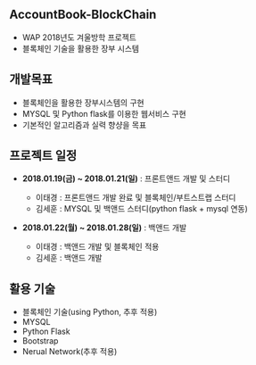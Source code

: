 ## AccountBook-BlockChain
- WAP 2018년도 겨울방학 프로젝트
- 블록체인 기술을 활용한 장부 시스템

## 개발목표
- 블록체인을 활용한 장부시스템의 구현
- MYSQL 및 Python flask를 이용한 웹서비스 구현
- 기본적인 알고리즘과 실력 향샹을 목표

## 프로젝트 일정
- <b>2018.01.19(금) ~ 2018.01.21(일)</b> : 프론트앤드 개발 및 스터디
  - 이태경 : 프론트앤드 개발 완료 및 블록체인/부트스트랩 스터디
  - 김세훈 : MYSQL 및 백앤드 스터디(python flask + mysql 연동)

- <b>2018.01.22(월) ~ 2018.01.28(일)</b> : 백앤드 개발
  - 이태경 : 백앤드 개발 및 블록체인 적용
  - 김세훈 : 백앤드 개발

## 활용 기술
- 블록체인 기술(using Python, 추후 적용)
- MYSQL
- Python Flask
- Bootstrap
- Nerual Network(추후 적용)
